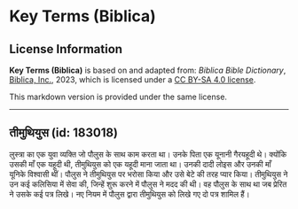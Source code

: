 # Key Terms (Biblica)

## License Information

**Key Terms (Biblica)** is based on and adapted from: _Biblica Bible Dictionary_, [Biblica, Inc.](https://www.biblica.com/), 2023, which is licensed under a [CC BY-SA 4.0 license](https://creativecommons.org/licenses/by-sa/4.0/legalcode.en).

This markdown version is provided under the same license.



--------------------------------

## तीमुथियुस (id: 183018)

लुस्त्रा का एक युवा व्यक्ति जो पौलुस के साथ काम करता था। उनके पिता एक यूनानी गैरयहूदी थे। क्योंकि उसकी माँ एक यहूदी थी, तीमुथियुस को एक यहूदी माना जाता था। उनकी दादी लोइस और उनकी माँ यूनिके विश्वासी थीं। पौलुस ने तीमुथियुस पर भरोसा किया और उसे बेटे की तरह प्यार किया। तीमुथियुस ने उन कई कलिसिया में सेवा की, जिन्हें शुरू करने में पौलुस ने मदद की थी। वह पौलुस के साथ था जब प्रेरित ने उसके कई पत्र लिखे। नए नियम में पौलुस द्वारा तीमुथियुस को लिखे गए दो पत्र शामिल हैं।


